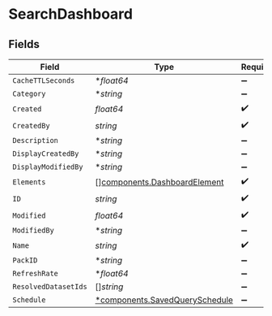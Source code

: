 # SearchDashboard


## Fields

| Field                                                                           | Type                                                                            | Required                                                                        | Description                                                                     |
| ------------------------------------------------------------------------------- | ------------------------------------------------------------------------------- | ------------------------------------------------------------------------------- | ------------------------------------------------------------------------------- |
| `CacheTTLSeconds`                                                               | **float64*                                                                      | :heavy_minus_sign:                                                              | N/A                                                                             |
| `Category`                                                                      | **string*                                                                       | :heavy_minus_sign:                                                              | N/A                                                                             |
| `Created`                                                                       | *float64*                                                                       | :heavy_check_mark:                                                              | N/A                                                                             |
| `CreatedBy`                                                                     | *string*                                                                        | :heavy_check_mark:                                                              | N/A                                                                             |
| `Description`                                                                   | **string*                                                                       | :heavy_minus_sign:                                                              | N/A                                                                             |
| `DisplayCreatedBy`                                                              | **string*                                                                       | :heavy_minus_sign:                                                              | N/A                                                                             |
| `DisplayModifiedBy`                                                             | **string*                                                                       | :heavy_minus_sign:                                                              | N/A                                                                             |
| `Elements`                                                                      | [][components.DashboardElement](../../models/components/dashboardelement.md)    | :heavy_check_mark:                                                              | N/A                                                                             |
| `ID`                                                                            | *string*                                                                        | :heavy_check_mark:                                                              | N/A                                                                             |
| `Modified`                                                                      | *float64*                                                                       | :heavy_check_mark:                                                              | N/A                                                                             |
| `ModifiedBy`                                                                    | **string*                                                                       | :heavy_minus_sign:                                                              | N/A                                                                             |
| `Name`                                                                          | *string*                                                                        | :heavy_check_mark:                                                              | N/A                                                                             |
| `PackID`                                                                        | **string*                                                                       | :heavy_minus_sign:                                                              | N/A                                                                             |
| `RefreshRate`                                                                   | **float64*                                                                      | :heavy_minus_sign:                                                              | N/A                                                                             |
| `ResolvedDatasetIds`                                                            | []*string*                                                                      | :heavy_minus_sign:                                                              | N/A                                                                             |
| `Schedule`                                                                      | [*components.SavedQuerySchedule](../../models/components/savedqueryschedule.md) | :heavy_minus_sign:                                                              | N/A                                                                             |